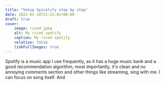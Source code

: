 ```yaml
---
title: "Setup Spicetify step by step"
date: 2022-02-18T21:23:02+08:00
draft: true
cover:
    image: riced.jpeg
    alt: My riced spotify 
    caption: My riced spotify 
    relative: false
    linkFullImages: true
---
```


Spotify is a music app I use frequently, as it has a huge music bank and a good recommendation algorithm, 
most importantly, it's clean and no annoying comments section and other things like streaming, sing with me. 
I can focus on song itself. And 

